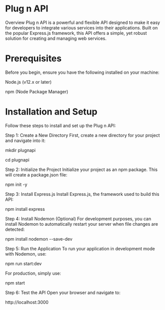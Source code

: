 # Plug n API
Overview
Plug n API is a powerful and flexible API designed to make it easy for developers to integrate various services into their applications. Built on the popular Express.js framework, this API offers a simple, yet robust solution for creating and managing web services.

# Prerequisites
Before you begin, ensure you have the following installed on your machine:

Node.js (v12.x or later)

npm (Node Package Manager)

# Installation and Setup
Follow these steps to install and set up the Plug n API:

Step 1: Create a New Directory
First, create a new directory for your project and navigate into it:

mkdir plugnapi

cd plugnapi

Step 2: Initialize the Project
Initialize your project as an npm package. This will create a package.json file:

npm init -y

Step 3: Install Express.js
Install Express.js, the framework used to build this API:

npm install express

Step 4: Install Nodemon (Optional)
For development purposes, you can install Nodemon to automatically restart your server when file changes are detected:

npm install nodemon --save-dev

Step 5: Run the Application
To run your application in development mode with Nodemon, use:

npm run start:dev

For production, simply use:

npm start

Step 6: Test the API
Open your browser and navigate to:

http://localhost:3000


